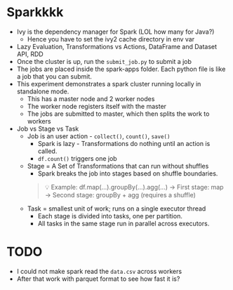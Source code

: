 # Sparkkkk
* Ivy is the dependency manager for Spark (LOL how many for Java?)
  * Hence you have to set the ivy2 cache directory in env var
* Lazy Evaluation, Transformations vs Actions, DataFrame and Dataset API, RDD
* Once the cluster is up, run the `submit_job.py` to submit a job
* The jobs are placed inside the spark-apps folder. Each python file is like a job that you can submit.
* This experiment demonstrates a spark cluster running locally in standalone mode.
  * This has a master node and 2 worker nodes
  * The worker node registers itself with the master
  * The jobs are submitted to master, which then splits the work to workers
* Job vs Stage vs Task
  * Job is an user action -  `collect()`, `count()`, `save()`
    * Spark is lazy - Transformations do nothing until an action is called.
    * `df.count()` triggers one job
  * Stage = A Set of Transformations that can run without shuffles
    * Spark breaks the job into stages based on shuffle boundaries.
    > 💡 Example:
    > df.map(...).groupBy(...).agg(...)
    > → First stage: map
    > → Second stage: groupBy + agg (requires a shuffle)
  * Task = smallest unit of work; runs on a single executor thread
    * Each stage is divided into tasks, one per partition.
    * All tasks in the same stage run in parallel across executors.


# TODO
* I could not make spark read the `data.csv` across workers
* After that work with parquet format to see how fast it is?
